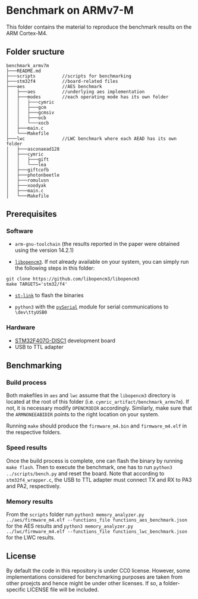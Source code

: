 # Benchmark on ARMv7-M
This folder contains the material to reproduce the benchmark results on the ARM Cortex-M4.

## Folder sructure
```
benchmark_armv7m
├───README.md
├───scripts          //scripts for benchmarking
├───stm32f4          //board-related files
├───aes              //AES benchmark
│   ├───aes          //underlying aes implementation
│   ├───modes        //each operating mode has its own folder
│   │   ├───cymric
│   │   ├───gcm
│   │   ├───gcmsiv
│   │   ├───ocb
│   │   └───xocb
│   ├───main.c
│   └───Makefile
├───lwc              //LWC benchmark where each AEAD has its own folder
│   ├───asconaead128
│   ├───cymric
│   │   ├───gift
│   │   └───lea
│   ├───giftcofb
│   ├───photonbeetle
│   ├───romulusn
│   ├───xoodyak
│   ├───main.c
│   └───Makefile
```

## Prerequisites
### Software
- `arm-gnu-toolchain` (the results reported in the paper were obtained using the version 14.2.1)

- [`libopencm3`](https://github.com/libopencm3/libopencm3). If not already available on your system, you can simply run the following steps in this folder:
```
git clone https://github.com/libopencm3/libopencm3
make TARGETS='stm32/f4'
```

- [`st-link`](https://github.com/stlink-org/stlink) to flash the binaries

- `python3` with the [`pySerial`](https://pypi.org/project/pyserial/) module for serial communications to `\dev\ttyUSB0`
### Hardware
- [STM32F407G-DISC1](https://www.st.com/en/evaluation-tools/stm32f4discovery.html) development board
- USB to TTL adapter

## Benchmarking
### Build process
Both makefiles in `aes` and `lwc` assume that the `libopencm3` directory is located at the root of this folder (i.e. `cymric_artifact/benchmark_armv7m`).
If not, it is necessary modify `OPENCM3DIR` accordingly.
Similarly, make sure that the `ARMNONEEABIDIR` points to the right location on your system.

Running `make` should produce the `firmware_m4.bin` and `firmware_m4.elf` in the respective folders.

### Speed results
Once the build process is complete, one can flash the binary by running `make flash`.
Then to execute the benchmark, one has to run `python3 ../scripts/bench.py` and reset the board.
Note that according to `stm32f4_wrapper.c`, the USB to TTL adapter must connect TX and RX to PA3 and PA2, respectively.

### Memory results
From the `scripts` folder run
`python3 memory_analyzer.py ../aes/firmware_m4.elf --functions_file functions_aes_benchmark.json`
for the AES results and
`python3 memory_analyzer.py ../lwc/firmware_m4.elf --functions_file functions_lwc_benchmark.json`
for the LWC results.

## License
By default the code in this repository is under CC0 license. However, some implementations considered for benchmarking purposes are taken from other proejcts and hence might be under other licenses. If so, a folder-specific LICENSE file will be included.
